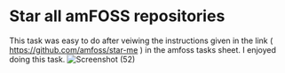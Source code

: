 # Star all amFOSS repositories
This task was easy to do after veiwing the instructions given in the link ( https://github.com/amfoss/star-me ) in the amfoss tasks sheet. I enjoyed doing this task. 
![Screenshot (52)](https://user-images.githubusercontent.com/92243019/136689682-8df66760-b4aa-49a9-a23d-80de42c0e42b.png)
